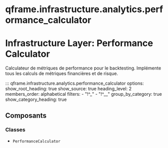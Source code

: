 # qframe.infrastructure.analytics.performance_calculator


Infrastructure Layer: Performance Calculator
==========================================

Calculateur de métriques de performance pour le backtesting.
Implémente tous les calculs de métriques financières et de risque.


::: qframe.infrastructure.analytics.performance_calculator
    options:
      show_root_heading: true
      show_source: true
      heading_level: 2
      members_order: alphabetical
      filters:
        - "!^_"
        - "!^__"
      group_by_category: true
      show_category_heading: true

## Composants

### Classes

- `PerformanceCalculator`

